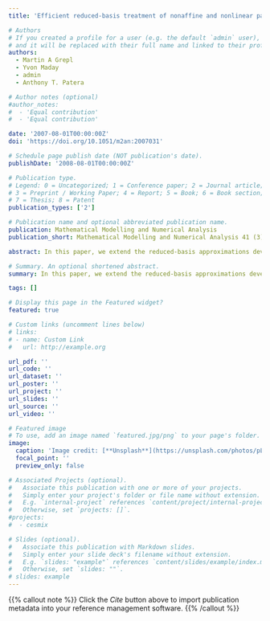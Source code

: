 ```yaml
---
title: 'Efficient reduced-basis treatment of nonaffine and nonlinear partial differential equations'

# Authors
# If you created a profile for a user (e.g. the default `admin` user), write the username (folder name) here
# and it will be replaced with their full name and linked to their profile.
authors:
  - Martin A Grepl
  - Yvon Maday 
  - admin
  - Anthony T. Patera

# Author notes (optional)
#author_notes:
#  - 'Equal contribution'
#  - 'Equal contribution'

date: '2007-08-01T00:00:00Z'
doi: 'https://doi.org/10.1051/m2an:2007031'

# Schedule page publish date (NOT publication's date).
publishDate: '2008-08-01T00:00:00Z'

# Publication type.
# Legend: 0 = Uncategorized; 1 = Conference paper; 2 = Journal article;
# 3 = Preprint / Working Paper; 4 = Report; 5 = Book; 6 = Book section;
# 7 = Thesis; 8 = Patent
publication_types: ['2']

# Publication name and optional abbreviated publication name.
publication: Mathematical Modelling and Numerical Analysis
publication_short: Mathematical Modelling and Numerical Analysis 41 (3), 575-605

abstract: In this paper, we extend the reduced-basis approximations developed earlier for linear elliptic and parabolic partial differential equations with affine parameter dependence to problems involving (a) nonaffine dependence on the parameter, and (b) nonlinear dependence on the field variable. The method replaces the nonaffine and nonlinear terms with a coefficient function approximation which then permits an efficient offline-online computational decomposition. We first review the coefficient function approximation procedure. The essential ingredients are (i) a good collateral reduced-basis approximation space, and (ii) a stable and inexpensive interpolation procedure. We then apply this approach to linear nonaffine and nonlinear elliptic and parabolic equations; in each instance, we discuss the reduced-basis approximation and the associated offline-online computational procedures. Numerical results are presented to assess our approach.

# Summary. An optional shortened abstract.
summary: In this paper, we extend the reduced-basis approximations developed earlier for linear elliptic and parabolic partial differential equations with affine parameter dependence to problems involving (a) nonaffine dependence on the parameter, and (b) nonlinear dependence on the field variable. The method replaces the nonaffine and nonlinear terms with a coefficient function approximation which then permits an efficient offline-online computational decomposition. We first review the coefficient function approximation procedure. The essential ingredients are (i) a good collateral reduced-basis approximation space, and (ii) a stable and inexpensive interpolation procedure. We then apply this approach to linear nonaffine and nonlinear elliptic and parabolic equations; in each instance, we discuss the reduced-basis approximation and the associated offline-online computational procedures. Numerical results are presented to assess our approach.

tags: []

# Display this page in the Featured widget?
featured: true

# Custom links (uncomment lines below)
# links:
# - name: Custom Link
#   url: http://example.org

url_pdf: ''
url_code: ''
url_dataset: ''
url_poster: ''
url_project: ''
url_slides: ''
url_source: ''
url_video: ''

# Featured image
# To use, add an image named `featured.jpg/png` to your page's folder.
image:
  caption: 'Image credit: [**Unsplash**](https://unsplash.com/photos/pLCdAaMFLTE)'
  focal_point: ''
  preview_only: false

# Associated Projects (optional).
#   Associate this publication with one or more of your projects.
#   Simply enter your project's folder or file name without extension.
#   E.g. `internal-project` references `content/project/internal-project/index.md`.
#   Otherwise, set `projects: []`.
#projects:
#  - cesmix

# Slides (optional).
#   Associate this publication with Markdown slides.
#   Simply enter your slide deck's filename without extension.
#   E.g. `slides: "example"` references `content/slides/example/index.md`.
#   Otherwise, set `slides: ""`.
# slides: example
---
```


{{% callout note %}}
Click the _Cite_ button above to import publication metadata into your reference management software.
{{% /callout %}}
